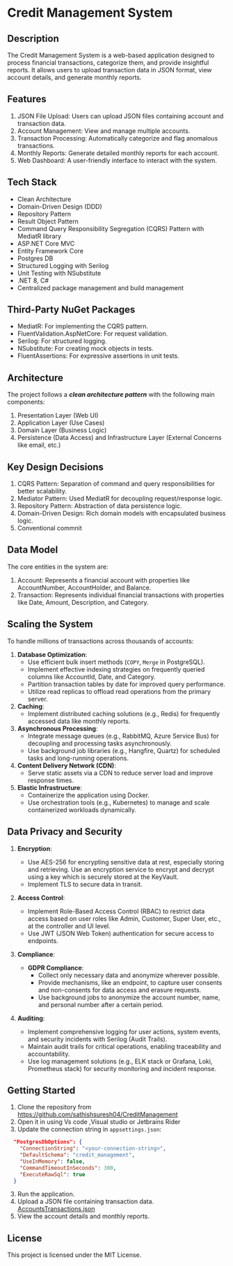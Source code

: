 # Credit Management System

## Description

The Credit Management System is a web-based application designed to process financial transactions, categorize them, and provide insightful reports. It allows users to upload transaction data in JSON format, view account details, and generate monthly reports.

## Features

1. JSON File Upload: Users can upload JSON files containing account and transaction data.
2. Account Management: View and manage multiple accounts.
3. Transaction Processing: Automatically categorize and flag anomalous transactions.
4. Monthly Reports: Generate detailed monthly reports for each account.
5. Web Dashboard: A user-friendly interface to interact with the system.

## Tech Stack

- Clean Architecture
- Domain-Driven Design (DDD)
- Repository Pattern
- Result Object Pattern
- Command Query Responsibility Segregation (CQRS) Pattern with MediatR library
- ASP.NET Core MVC
- Entity Framework Core
- Postgres DB
- Structured Logging with Serilog
- Unit Testing with NSubstitute
- .NET 8, C#
- Centralized package management and build management

## Third-Party NuGet Packages
- MediatR: For implementing the CQRS pattern.
- FluentValidation.AspNetCore: For request validation.
- Serilog: For structured logging.
- NSubstitute: For creating mock objects in tests.
- FluentAssertions: For expressive assertions in unit tests.

## Architecture
The project follows a **_clean architecture pattern_** with the following main components:
1. Presentation Layer (Web UI)
2. Application Layer (Use Cases)
3. Domain Layer (Business Logic)
4. Persistence (Data Access) and Infrastructure Layer (External Concerns like email, etc.)

## Key Design Decisions
1. CQRS Pattern: Separation of command and query responsibilities for better scalability.
2. Mediator Pattern: Used MediatR for decoupling request/response logic.
3. Repository Pattern: Abstraction of data persistence logic.
4. Domain-Driven Design: Rich domain models with encapsulated business logic.
5. Conventional commnit

## Data Model
The core entities in the system are:
1. Account: Represents a financial account with properties like AccountNumber, AccountHolder, and Balance.
2. Transaction: Represents individual financial transactions with properties like Date, Amount, Description, and Category.

## Scaling the System
To handle millions of transactions across thousands of accounts:
1. **Database Optimization**:
    - Use efficient bulk insert methods (`COPY`, `Merge` in PostgreSQL).
    - Implement effective indexing strategies on frequently queried columns like AccountId, Date, and Category.
    - Partition transaction tables by date for improved query performance.
    - Utilize read replicas to offload read operations from the primary server.
2. **Caching**:
    - Implement distributed caching solutions (e.g., Redis) for frequently accessed data like monthly reports.
3. **Asynchronous Processing**:
    - Integrate message queues (e.g., RabbitMQ, Azure Service Bus) for decoupling and processing tasks asynchronously.
    - Use background job libraries (e.g., Hangfire, Quartz) for scheduled tasks and long-running operations.
4. **Content Delivery Network (CDN)**:
    - Serve static assets via a CDN to reduce server load and improve response times.
5. **Elastic Infrastructure**:
    - Containerize the application using Docker.
    - Use orchestration tools (e.g., Kubernetes) to manage and scale containerized workloads dynamically.

## Data Privacy and Security

1. **Encryption**:
    - Use AES-256 for encrypting sensitive data at rest, especially storing and retrieving. Use an encryption service to encrypt and decrypt using a key which is securely stored at the KeyVault.
    - Implement TLS to secure data in transit.

2. **Access Control**:
    - Implement Role-Based Access Control (RBAC) to restrict data access based on user roles like Admin, Customer, Super User, etc., at the controller and UI level.
    - Use JWT (JSON Web Token) authentication for secure access to endpoints.

3. **Compliance**:
    - **GDPR Compliance**:
        - Collect only necessary data and anonymize wherever possible.
        - Provide mechanisms, like an endpoint, to capture user consents and non-consents for data access and erasure requests.
        - Use background jobs to anonymize the account number, name, and personal number after a certain period.

4. **Auditing**:
    - Implement comprehensive logging for user actions, system events, and security incidents with Serilog (Audit Trails).
    - Maintain audit trails for critical operations, enabling traceability and accountability.
    - Use log management solutions (e.g., ELK stack or Grafana, Loki, Prometheus stack) for security monitoring and incident response.

## Getting Started
1. Clone the repository from https://github.com/sathishsuresh04/CreditManagement
2. Open it in using Vs code ,Visual studio or Jetbrains Rider
2. Update the connection string in `appsettings.json`:

```json
  "PostgresDbOptions": {
    "ConnectionString": "<your-connection-string>",
    "DefaultSchema": "credit_management",
    "UseInMemory": false,
    "CommandTimeoutInSeconds": 300,
    "ExecuteRawSql": true
  }
```

3. Run the application.
4. Upload a JSON file containing transaction data. [AccountsTransactions.json](Data/AccountsTransactions.json)
5. View the account details and monthly reports.

## License

This project is licensed under the MIT License.